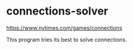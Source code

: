 # connections-solver
https://www.nytimes.com/games/connections

This program tries its best to solve connections.

